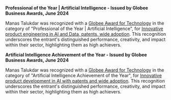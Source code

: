 **Professional of the Year | Artificial Intelligence - Issued by Globee Business Awards, June 2024**

Manas Talukdar was recognized with a [Globee Award for Technology](https://globeeawards.com/technology/) in the category of "Professional of the Year | Artificial Intelligence", for [Innovative product engineering in AI and Data, patents, wide adoption](https://credential.globeeawards.com/6ed11155-4a6c-4b9f-8987-3758196b5319#gs.behnfb). This recognition underscores the entrant's distinguished performance, creativity, and impact within their sector, highlighting them as high achievers.

**Artificial Intelligence Achievement of the Year - Issued by Globee Business Awards, June 2024**

Manas Talukdar was recognized with a [Globee Award for Technology](https://globeeawards.com/technology/) in the category of "Artificial Intelligence Achievement of the Year", for [Innovative product development in AI with patents and wide adoption](https://credential.globeeawards.com/dcc25d00-6d28-4706-bad2-c9727ec0725b#gs.behk3u). This recognition underscores the entrant's distinguished performance, creativity, and impact within their sector, highlighting them as high achievers.
